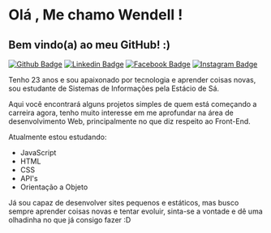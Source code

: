# Olá , Me chamo Wendell !

## Bem vindo(a) ao meu GitHub!  :)

[![Github Badge](https://img.shields.io/badge/-Github-000?style=flat-square&logo=Github&logoColor=white&link=https://github.com/WendellRodriguesAmaral)](https://github.com/WendellRodriguesAmaral) [![Linkedin Badge](https://img.shields.io/badge/-LinkedIn-blue?style=flat-square&logo=Linkedin&logoColor=white&link=https://www.linkedin.com/in/wendell-rodrigues-30011997/)](https://www.linkedin.com/in/wendell-rodrigues-30011997/) [![Facebook Badge](	https://img.shields.io/badge/Facebook-1877F2?style=flat-square&logo=facebook&logoColor=white&link=https://www.facebook.com/Wendellrod97)](https://www.facebook.com/Wendellrod97) [![Instagram Badge](https://img.shields.io/badge/Instagram-E4405F?style=flat-square&logo=instagram&logoColor=white&link=https://www.instagram.com/wendell.rod97/?hl=pt-br)](https://www.instagram.com/wendell.rod97/?hl=pt-br) 




Tenho 23 anos e sou apaixonado por tecnologia e aprender coisas novas, sou estudante de Sistemas de Informações pela Estácio de Sá.

Aqui você encontrará alguns projetos simples de quem está começando a carreira agora, tenho muito interesse em me aprofundar na área de desenvolvimento Web, principalmente no que diz respeito ao Front-End.

Atualmente estou estudando:

* JavaScript
* HTML
* CSS
* API's
* Orientação a Objeto

Já sou capaz de desenvolver sites pequenos e estáticos, mas busco sempre aprender coisas novas e tentar evoluir, sinta-se a vontade e dê uma olhadinha no que já consigo fazer :D
